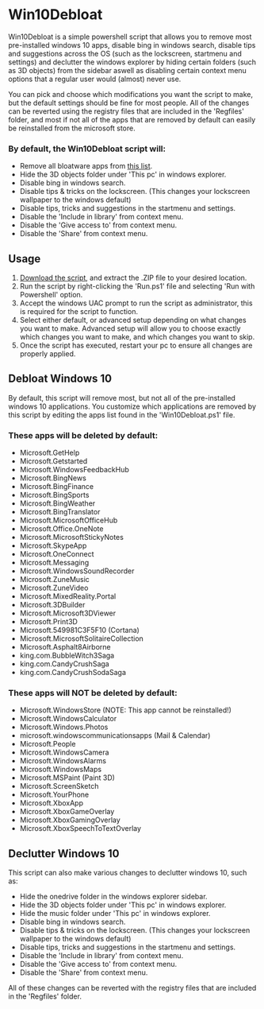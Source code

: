 # Win10Debloat
Win10Debloat is a simple powershell script that allows you to remove most pre-installed windows 10 apps, disable bing in windows search, disable tips and suggestions across the OS (such as the lockscreen, startmenu and settings) and declutter the windows explorer by hiding certain folders (such as 3D objects) from the sidebar aswell as disabling certain context menu options that a regular user would (almost) never use.

You can pick and choose which modifications you want the script to make, but the default settings should be fine for most people. All of the changes can be reverted using the registry files that are included in the 'Regfiles' folder, and most if not all of the apps that are removed by default can easily be reinstalled from the microsoft store.

### By default, the Win10Debloat script will:
- Remove all bloatware apps from [this list](#these-apps-will-be-deleted-by-default).
- Hide the 3D objects folder under 'This pc' in windows explorer.
- Disable bing in windows search.
- Disable tips & tricks on the lockscreen. (This changes your lockscreen wallpaper to the windows default)
- Disable tips, tricks and suggestions in the startmenu and settings.
- Disable the 'Include in library' from context menu.
- Disable the 'Give access to' from context menu.
- Disable the 'Share' from context menu.

## Usage
1. [Download the script](https://github.com/Raphire/Win10Debloat/archive/master.zip), and extract the .ZIP file to your desired location.
2. Run the script by right-clicking the 'Run.ps1' file and selecting 'Run with Powershell' option.
3. Accept the windows UAC prompt to run the script as administrator, this is required for the script to function.
4. Select either default, or advanced setup depending on what changes you want to make. Advanced setup will allow you to choose exactly which changes you want to make, and which changes you want to skip.
5. Once the script has executed, restart your pc to ensure all changes are properly applied.

## Debloat Windows 10
By default, this script will remove most, but not all of the pre-installed windows 10 applications. You customize which applications are removed by this script by editing the apps list found in the 'Win10Debloat.ps1' file.

### These apps will be deleted by default:
- Microsoft.GetHelp
- Microsoft.Getstarted
- Microsoft.WindowsFeedbackHub
- Microsoft.BingNews
- Microsoft.BingFinance
- Microsoft.BingSports
- Microsoft.BingWeather
- Microsoft.BingTranslator
- Microsoft.MicrosoftOfficeHub
- Microsoft.Office.OneNote
- Microsoft.MicrosoftStickyNotes
- Microsoft.SkypeApp
- Microsoft.OneConnect
- Microsoft.Messaging
- Microsoft.WindowsSoundRecorder
- Microsoft.ZuneMusic
- Microsoft.ZuneVideo
- Microsoft.MixedReality.Portal
- Microsoft.3DBuilder
- Microsoft.Microsoft3DViewer
- Microsoft.Print3D
- Microsoft.549981C3F5F10 (Cortana)
- Microsoft.MicrosoftSolitaireCollection
- Microsoft.Asphalt8Airborne
- king.com.BubbleWitch3Saga
- king.com.CandyCrushSaga
- king.com.CandyCrushSodaSaga

### These apps will NOT be deleted by default:
- Microsoft.WindowsStore (NOTE: This app cannot be reinstalled!)
- Microsoft.WindowsCalculator
- Microsoft.Windows.Photos
- microsoft.windowscommunicationsapps (Mail & Calendar)
- Microsoft.People
- Microsoft.WindowsCamera
- Microsoft.WindowsAlarms
- Microsoft.WindowsMaps
- Microsoft.MSPaint (Paint 3D)
- Microsoft.ScreenSketch
- Microsoft.YourPhone
- Microsoft.XboxApp
- Microsoft.XboxGameOverlay
- Microsoft.XboxGamingOverlay
- Microsoft.XboxSpeechToTextOverlay

## Declutter Windows 10
This script can also make various changes to declutter windows 10, such as:
- Hide the onedrive folder in the windows explorer sidebar.
- Hide the 3D objects folder under 'This pc' in windows explorer.
- Hide the music folder under 'This pc' in windows explorer.
- Disable bing in windows search.
- Disable tips & tricks on the lockscreen. (This changes your lockscreen wallpaper to the windows default)
- Disable tips, tricks and suggestions in the startmenu and settings.
- Disable the 'Include in library' from context menu.
- Disable the 'Give access to' from context menu.
- Disable the 'Share' from context menu.

All of these changes can be reverted with the registry files that are included in the 'Regfiles' folder.
